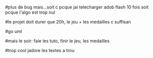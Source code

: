 #plus de bug mais...soit c pcque jai telecharger adob flash 10 fois soit pcque l'algo est trop nul


#le projet doit durer que 20h, le jeu + les medailles c suffisan

#go uml

#mais le soir: faie les tuto, finir le jeu, les medailles

   
  #trop cool jadore les textes a trou
  
  
  
  
  
